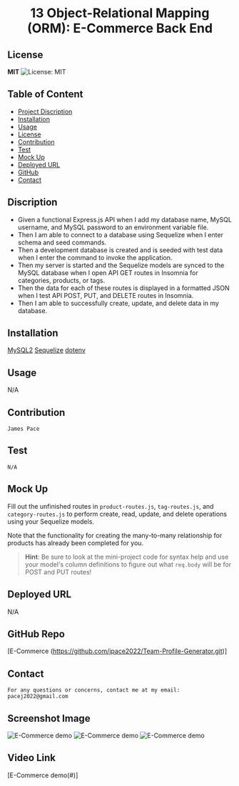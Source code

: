 <h1 align="center"> 13 Object-Relational Mapping (ORM): E-Commerce Back End </h1>  

## License

**MIT** ![License: MIT](https://img.shields.io/badge/License-MIT-yellow.svg)

## Table of Content
- [Project Discription](#discription)
- [Installation](#installation)
- [Usage](#usage)
- [License](#license)
- [Contribution](#contribution)
- [Test](#test)
- [Mock Up](#mockup)
- [Deployed URL](#deployedurl)
- [GitHub](#github)
- [Contact](#contact)

## Discription

- Given a functional Express.js API when I add my database name, MySQL username, and MySQL password to an environment variable file.
- Then I am able to connect to a database using Sequelize when I enter schema and seed commands.
- Then a development database is created and is seeded with test data when I enter the command to invoke the application.
- Then my server is started and the Sequelize models are synced to the MySQL database when I open API GET routes in Insomnia for categories, products, or tags.
- Then the data for each of these routes is displayed in a formatted JSON when I test API POST, PUT, and DELETE routes in Insomnia.
- Then I am able to successfully create, update, and delete data in my database.

## Installation
   [MySQL2](https://www.npmjs.com/package/mysql2)
   [Sequelize](https://www.npmjs.com/package/sequelize)
   [dotenv](https://www.npmjs.com/package/dotenv)


## Usage
N/A 

## Contribution
    James Pace

## Test
    N/A

## Mock Up
   Fill out the unfinished routes in `product-routes.js`, `tag-routes.js`, and `category-routes.js` to perform create, read, update, and delete operations using your Sequelize models.

Note that the functionality for creating the many-to-many relationship for products has already been completed for you.

> **Hint**: Be sure to look at the mini-project code for syntax help and use your model's column definitions to figure out what `req.body` will be for POST and PUT routes!

## Deployed URL
   N/A

## GitHub Repo
   [E-Commerce (https://github.com/jpace2022/Team-Profile-Generator.git)] 

## Contact
    For any questions or concerns, contact me at my email: pacej2022@gmail.com
    

## Screenshot Image
![E-Commerce demo](#)
![E-Commerce demo](#)
![E-Commerce demo](#)

## Video Link
[E-Commerce demo(#)]

